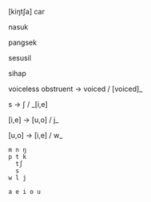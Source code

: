 \[kiŋtʃa] car

nasuk

pangsek

sesusil

sihap

voiceless obstruent → voiced / \[voiced]_

s → ʃ / _\[i,e]

\[i,e] → \[u,o] / j_

\[u,o] → \[i,e] / w_

```
m n ŋ
p t k
  tʃ
  s
w l j

a e i o u
```
